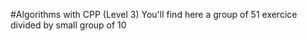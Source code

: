 #Algorithms with CPP (Level 3)
You'll find here a group of 51 exercice divided by small group of 10
